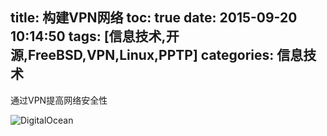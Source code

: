 title: 构建VPN网络
toc: true
date: 2015-09-20 10:14:50
tags: [信息技术,开源,FreeBSD,VPN,Linux,PPTP]
categories: 信息技术
---

通过VPN提高网络安全性


<!--more-->
![DigitalOcean](https://dn-nimages.qbox.me/2015/09/DOVPS.png)
